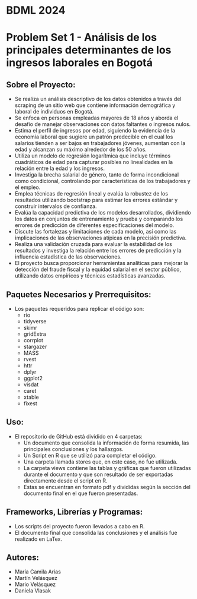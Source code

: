 # BDML 2024

# Problem Set 1 - Análisis de los principales determinantes de los ingresos laborales en Bogotá

## Sobre el Proyecto:

- Se realiza un análisis descriptivo de los datos obtenidos a través del scraping de un sitio web que contiene información demográfica y laboral de individuos en Bogotá.
- Se enfoca en personas empleadas mayores de 18 años y aborda el desafío de manejar observaciones con datos faltantes o ingresos nulos.
- Estima el perfil de ingresos por edad, siguiendo la evidencia de la economía laboral que sugiere un patrón predecible en el cual los salarios tienden a ser bajos en trabajadores jóvenes, aumentan con la edad y alcanzan su máximo alrededor de los 50 años.
- Utiliza un modelo de regresión logarítmica que incluye términos cuadráticos de edad para capturar posibles no linealidades en la relación entre la edad y los ingresos.
- Investiga la brecha salarial de género, tanto de forma incondicional como condicional, controlando por características de los trabajadores y el empleo.
- Emplea técnicas de regresión lineal y evalúa la robustez de los resultados utilizando bootstrap para estimar los errores estándar y construir intervalos de confianza.
- Evalúa la capacidad predictiva de los modelos desarrollados, dividiendo los datos en conjuntos de entrenamiento y prueba y comparando los errores de predicción de diferentes especificaciones del modelo.
- Discute las fortalezas y limitaciones de cada modelo, así como las implicaciones de las observaciones atípicas en la precisión predictiva.
- Realiza una validación cruzada para evaluar la estabilidad de los resultados y investiga la relación entre los errores de predicción y la influencia estadística de las observaciones.
- El proyecto busca proporcionar herramientas analíticas para mejorar la detección del fraude fiscal y la equidad salarial en el sector público, utilizando datos empíricos y técnicas estadísticas avanzadas.

## Paquetes Necesarios y Prerrequisitos:

- Los paquetes requeridos para replicar el código son:
  - rio
  - tidyverse
  - skimr
  - gridExtra
  - corrplot
  - stargazer
  - MASS
  - rvest
  - httr
  - dplyr
  - ggplot2
  - visdat
  - caret
  - xtable
  - fixest

## Uso:

- El repositorio de GitHub está dividido en 4 carpetas:
  - Un documento que consolida la información de forma resumida, las principales conclusiones y los hallazgos.
  - Un Script en R que se utilizó para completar el código.
  - Una carpeta llamada stores que, en este caso, no fue utilizada.
  - La carpeta views contiene las tablas y gráficas que fueron utilizadas durante el documento y que son resultado de ser exportadas directamente desde el script en R.
  - Estas se encuentran en formato pdf y divididas según la sección del documento final en el que fueron presentadas.

## Frameworks, Librerías y Programas:

- Los scripts del proyecto fueron llevados a cabo en R.
- El documento final que consolida las conclusiones y el análisis fue realizado en LaTex.

## Autores:

- María Camila Arias
- Martín Velásquez
- Mario Velásquez
- Daniela Vlasak

